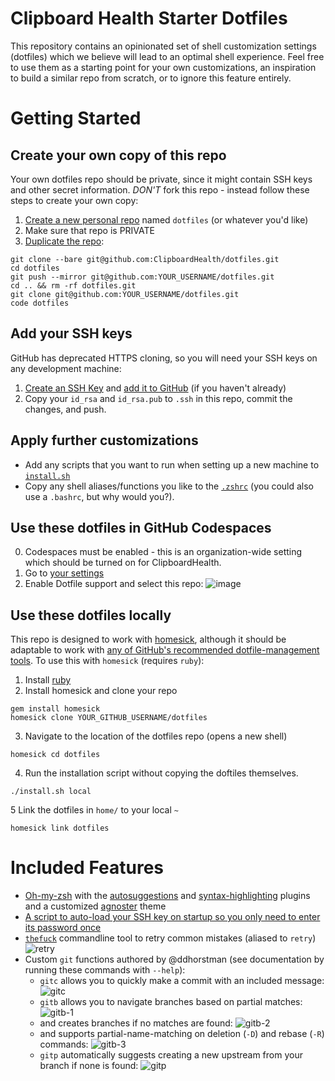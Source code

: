 # Clipboard Health Starter Dotfiles
This repository contains an opinionated set of shell customization settings (dotfiles) which we believe will lead to an optimal shell experience. Feel free to use them as a starting point for your own customizations, an inspiration to build a similar repo from scratch, or to ignore this feature entirely.

# Getting Started
## Create your own copy of this repo
Your own dotfiles repo should be private, since it might contain SSH keys and other secret information. _DON'T_ fork this repo - instead follow these steps to create your own copy:
1. [Create a new personal repo](https://github.com/new) named `dotfiles` (or whatever you'd like)
2. Make sure that repo is PRIVATE
3. [Duplicate the repo](https://docs.github.com/en/repositories/creating-and-managing-repositories/duplicating-a-repository):
```
git clone --bare git@github.com:ClipboardHealth/dotfiles.git
cd dotfiles
git push --mirror git@github.com:YOUR_USERNAME/dotfiles.git
cd .. && rm -rf dotfiles.git
git clone git@github.com:YOUR_USERNAME/dotfiles.git
code dotfiles
```
## Add your SSH keys
GitHub has deprecated HTTPS cloning, so you will need your SSH keys on any development machine:
1. [Create an SSH Key](https://docs.github.com/en/authentication/connecting-to-github-with-ssh/generating-a-new-ssh-key-and-adding-it-to-the-ssh-agent) and [add it to GitHub](https://docs.github.com/en/authentication/connecting-to-github-with-ssh/adding-a-new-ssh-key-to-your-github-account) (if you haven't already)
2. Copy your `id_rsa` and `id_rsa.pub` to `.ssh` in this repo, commit the changes, and push.
## Apply further customizations
- Add any scripts that you want to run when setting up a new machine to [`install.sh`](install.sh)
- Copy any shell aliases/functions you like to the [`.zshrc`](home/.zshrc) (you could also use a `.bashrc`, but why would you?).
## Use these dotfiles in GitHub Codespaces
0. Codespaces must be enabled - this is an organization-wide setting which should be turned on for ClipboardHealth.
1. Go to [your settings](https://github.com/settings/codespaces)
2. Enable Dotfile support and select this repo:
![image](https://user-images.githubusercontent.com/7649736/157506457-79949742-2585-4e73-ab50-6e5962e0ce5f.png)

## Use these dotfiles locally
This repo is designed to work with [homesick](https://github.com/technicalpickles/homesick), although it should be adaptable to work with [any of GitHub's recommended dotfile-management tools](https://dotfiles.github.io/utilities/).
To use this with `homesick` (requires `ruby`):
1. Install [ruby](https://www.ruby-lang.org/en/documentation/installation/)
2. Install homesick and clone your repo
```
gem install homesick
homesick clone YOUR_GITHUB_USERNAME/dotfiles
```
3. Navigate to the location of the dotfiles repo (opens a new shell)
```
homesick cd dotfiles
```
4. Run the installation script without copying the doftiles themselves.
```
./install.sh local
```
5 Link the dotfiles in `home/` to your local `~`
```
homesick link dotfiles
```
# Included Features
- [Oh-my-zsh](https://ohmyz.sh/) with the [autosuggestions](https://github.com/zsh-users/zsh-autosuggestions#readme) and [syntax-highlighting](https://github.com/zsh-users/zsh-syntax-highlighting#readme) plugins and a customized [agnoster](https://github.com/agnoster/agnoster-zsh-theme#readme) theme
- [A script to auto-load your SSH key on startup so you only need to enter its password once](home/custom-shell-scripts/ssh-agent.sh)
- [`thefuck`](https://github.com/nvbn/thefuck#readme) commandline tool to retry common mistakes (aliased to `retry`)
![retry](https://user-images.githubusercontent.com/7649736/157540204-f6411841-0411-49c8-9175-8bee6302b66e.gif)
- Custom `git` functions authored by @ddhorstman (see documentation by running these commands with `--help`):
  - `gitc` allows you to quickly make a commit with an included message:
  ![gitc](https://user-images.githubusercontent.com/7649736/157537443-d466e66f-ac75-40ac-bfec-904c7d9fb268.gif)
  - `gitb` allows you to navigate branches based on partial matches:
  ![gitb-1](https://user-images.githubusercontent.com/7649736/157537125-4443dd27-fc55-4bb8-8492-2a5c5d7d82b4.gif)
  - and creates branches if no matches are found:
  ![gitb-2](https://user-images.githubusercontent.com/7649736/157537795-b89f86dc-07ae-420c-85b4-b6313d88f2fe.gif)
  - and supports partial-name-matching on deletion (`-D`) and rebase (`-R`) commands:
  ![gitb-3](https://user-images.githubusercontent.com/7649736/157538515-58ad421f-bc1f-4737-9a90-212d6ef54f7e.gif)
  - `gitp` automatically suggests creating a new upstream from your branch if none is found:
  ![gitp](https://user-images.githubusercontent.com/7649736/157538162-f4cd1d25-9972-4066-91ad-9fdb44fa4bd4.gif)
